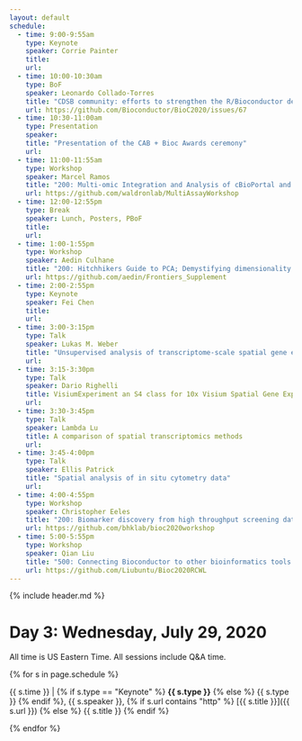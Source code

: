 ```yaml
---
layout: default
schedule:
  - time: 9:00-9:55am
    type: Keynote
    speaker: Corrie Painter
    title: 
    url: 
  - time: 10:00-10:30am
    type: BoF
    speaker: Leonardo Collado-Torres
    title: "CDSB community: efforts to strengthen the R/Bioconductor developer community in Mexico/LatAm and results showcased by regutools"
    url: https://github.com/Bioconductor/BioC2020/issues/67
  - time: 10:30-11:00am
    type: Presentation
    speaker: 
    title: "Presentation of the CAB + Bioc Awards ceremony"
    url: 
  - time: 11:00-11:55am
    type: Workshop
    speaker: Marcel Ramos
    title: "200: Multi-omic Integration and Analysis of cBioPortal and TCGA data with MultiAssayExperiment"
    url: https://github.com/waldronlab/MultiAssayWorkshop
  - time: 12:00-12:55pm
    type: Break
    speaker: Lunch, Posters, PBoF
    title: 
    url: 
  - time: 1:00-1:55pm
    type: Workshop
    speaker: Aedin Culhane
    title: "200: Hitchhikers Guide to PCA; Demystifying dimensionality reduction in R/Bioconductor"
    url: https://github.com/aedin/Frontiers_Supplement
  - time: 2:00-2:55pm
    type: Keynote
    speaker: Fei Chen
    title: 
    url: 
  - time: 3:00-3:15pm
    type: Talk
    speaker: Lukas M. Weber
    title: "Unsupervised analysis of transcriptome-scale spatial gene expression data in the human frontal cortex"
    url: 
  - time: 3:15-3:30pm
    type: Talk
    speaker: Dario Righelli
    title: VisiumExperiment an S4 class for 10x Visium Spatial Gene Expression
    url: 
  - time: 3:30-3:45pm
    type: Talk
    speaker: Lambda Lu
    title: A comparison of spatial transcriptomics methods
    url: 
  - time: 3:45-4:00pm
    type: Talk
    speaker: Ellis Patrick
    title: "Spatial analysis of in situ cytometry data"
    url: 
  - time: 4:00-4:55pm
    type: Workshop
    speaker: Christopher Eeles
    title: "200: Biomarker discovery from high throughput screening datasets"
    url: https://github.com/bhklab/bioc2020workshop
  - time: 5:00-5:55pm
    type: Workshop
    speaker: Qian Liu
    title: "500: Connecting Bioconductor to other bioinformatics tools using Rcwl"
    url: https://github.com/Liubuntu/Bioc2020RCWL
---
```


{% include header.md %}

# Day 3: Wednesday, July 29, 2020

All time is US Eastern Time. All sessions include Q&A time.

{% for s in page.schedule %}

{{ s.time }} | {% if s.type == "Keynote" %} **{{ s.type }}** {% else %} {{ s.type }} {% endif %}, {{ s.speaker }}, {% if s.url contains "http" %} [{{ s.title }}]({{ s.url }}) {% else %} {{ s.title }} {% endif %}

{% endfor %}

